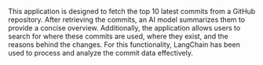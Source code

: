 This application is designed to fetch the top 10 latest commits from a GitHub repository. After retrieving the commits, an AI model summarizes them to provide a concise overview. Additionally, the application allows users to search for where these commits are used, where they exist, and the reasons behind the changes. For this functionality, LangChain has been used to process and analyze the commit data effectively.

